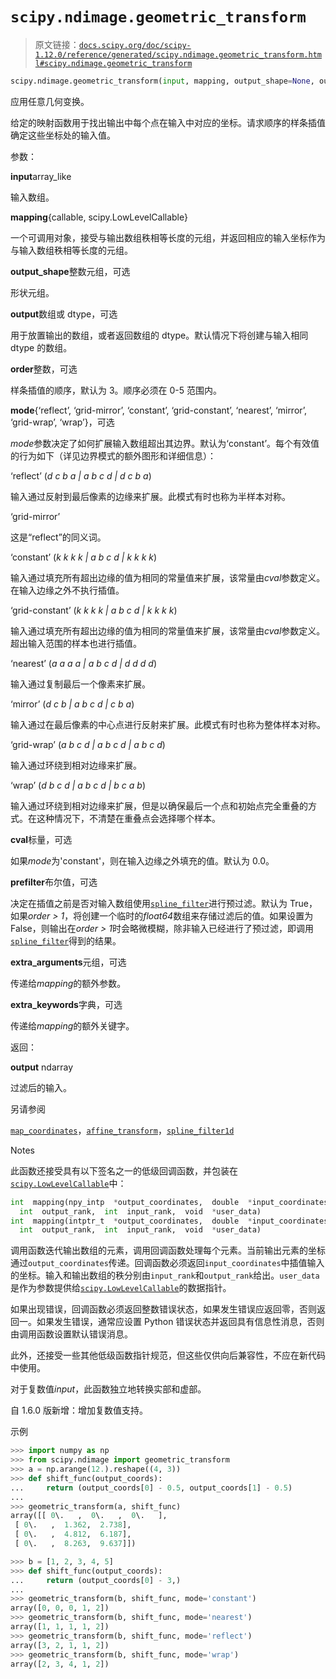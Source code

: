 # `scipy.ndimage.geometric_transform`

> 原文链接：[`docs.scipy.org/doc/scipy-1.12.0/reference/generated/scipy.ndimage.geometric_transform.html#scipy.ndimage.geometric_transform`](https://docs.scipy.org/doc/scipy-1.12.0/reference/generated/scipy.ndimage.geometric_transform.html#scipy.ndimage.geometric_transform)

```py
scipy.ndimage.geometric_transform(input, mapping, output_shape=None, output=None, order=3, mode='constant', cval=0.0, prefilter=True, extra_arguments=(), extra_keywords={})
```

应用任意几何变换。

给定的映射函数用于找出输出中每个点在输入中对应的坐标。请求顺序的样条插值确定这些坐标处的输入值。

参数：

**input**array_like

输入数组。

**mapping**{callable, scipy.LowLevelCallable}

一个可调用对象，接受与输出数组秩相等长度的元组，并返回相应的输入坐标作为与输入数组秩相等长度的元组。

**output_shape**整数元组，可选

形状元组。

**output**数组或 dtype，可选

用于放置输出的数组，或者返回数组的 dtype。默认情况下将创建与输入相同 dtype 的数组。

**order**整数，可选

样条插值的顺序，默认为 3。顺序必须在 0-5 范围内。

**mode**{‘reflect’, ‘grid-mirror’, ‘constant’, ‘grid-constant’, ‘nearest’, ‘mirror’, ‘grid-wrap’, ‘wrap’}，可选

*mode*参数决定了如何扩展输入数组超出其边界。默认为‘constant’。每个有效值的行为如下（详见边界模式的额外图形和详细信息）：

‘reflect’ (*d c b a | a b c d | d c b a*)

输入通过反射到最后像素的边缘来扩展。此模式有时也称为半样本对称。

‘grid-mirror’

这是“reflect”的同义词。

‘constant’ (*k k k k | a b c d | k k k k*)

输入通过填充所有超出边缘的值为相同的常量值来扩展，该常量由*cval*参数定义。在输入边缘之外不执行插值。

‘grid-constant’ (*k k k k | a b c d | k k k k*)

输入通过填充所有超出边缘的值为相同的常量值来扩展，该常量由*cval*参数定义。超出输入范围的样本也进行插值。

‘nearest’ (*a a a a | a b c d | d d d d*)

输入通过复制最后一个像素来扩展。

‘mirror’ (*d c b | a b c d | c b a*)

输入通过在最后像素的中心点进行反射来扩展。此模式有时也称为整体样本对称。

‘grid-wrap’ (*a b c d | a b c d | a b c d*)

输入通过环绕到相对边缘来扩展。

‘wrap’ (*d b c d | a b c d | b c a b*)

输入通过环绕到相对边缘来扩展，但是以确保最后一个点和初始点完全重叠的方式。在这种情况下，不清楚在重叠点会选择哪个样本。

**cval**标量，可选

如果*mode*为'constant'，则在输入边缘之外填充的值。默认为 0.0。

**prefilter**布尔值，可选

决定在插值之前是否对输入数组使用[`spline_filter`](https://docs.scipy.org/doc/scipy/reference/generated/scipy.ndimage.spline_filter.html#scipy.ndimage.spline_filter "scipy.ndimage.spline_filter")进行预过滤。默认为 True，如果*order > 1*，将创建一个临时的*float64*数组来存储过滤后的值。如果设置为 False，则输出在*order > 1*时会略微模糊，除非输入已经进行了预过滤，即调用[`spline_filter`](https://docs.scipy.org/doc/scipy/reference/generated/scipy.ndimage.spline_filter.html#scipy.ndimage.spline_filter "scipy.ndimage.spline_filter")得到的结果。

**extra_arguments**元组，可选

传递给*mapping*的额外参数。

**extra_keywords**字典，可选

传递给*mapping*的额外关键字。

返回：

**output** ndarray

过滤后的输入。

另请参阅

[`map_coordinates`](https://docs.scipy.org/doc/scipy/reference/generated/scipy.ndimage.map_coordinates.html#scipy.ndimage.map_coordinates "scipy.ndimage.map_coordinates")，[`affine_transform`](https://docs.scipy.org/doc/scipy/reference/generated/scipy.ndimage.affine_transform.html#scipy.ndimage.affine_transform "scipy.ndimage.affine_transform")，[`spline_filter1d`](https://docs.scipy.org/doc/scipy/reference/generated/scipy.ndimage.spline_filter1d.html#scipy.ndimage.spline_filter1d "scipy.ndimage.spline_filter1d")

Notes

此函数还接受具有以下签名之一的低级回调函数，并包装在[`scipy.LowLevelCallable`](https://docs.scipy.org/doc/scipy/reference/generated/scipy.LowLevelCallable.html#scipy.LowLevelCallable "scipy.LowLevelCallable")中：

```py
int  mapping(npy_intp  *output_coordinates,  double  *input_coordinates,
  int  output_rank,  int  input_rank,  void  *user_data)
int  mapping(intptr_t  *output_coordinates,  double  *input_coordinates,
  int  output_rank,  int  input_rank,  void  *user_data) 
```

调用函数迭代输出数组的元素，调用回调函数处理每个元素。当前输出元素的坐标通过`output_coordinates`传递。回调函数必须返回`input_coordinates`中插值输入的坐标。输入和输出数组的秩分别由`input_rank`和`output_rank`给出。`user_data`是作为参数提供给[`scipy.LowLevelCallable`](https://docs.scipy.org/doc/scipy/reference/generated/scipy.LowLevelCallable.html#scipy.LowLevelCallable "scipy.LowLevelCallable")的数据指针。

如果出现错误，回调函数必须返回整数错误状态，如果发生错误应返回零，否则返回一。如果发生错误，通常应设置 Python 错误状态并返回具有信息性消息，否则由调用函数设置默认错误消息。

此外，还接受一些其他低级函数指针规范，但这些仅供向后兼容性，不应在新代码中使用。

对于复数值*input*，此函数独立地转换实部和虚部。

自 1.6.0 版新增：增加复数值支持。

示例

```py
>>> import numpy as np
>>> from scipy.ndimage import geometric_transform
>>> a = np.arange(12.).reshape((4, 3))
>>> def shift_func(output_coords):
...     return (output_coords[0] - 0.5, output_coords[1] - 0.5)
...
>>> geometric_transform(a, shift_func)
array([[ 0\.   ,  0\.   ,  0\.   ],
 [ 0\.   ,  1.362,  2.738],
 [ 0\.   ,  4.812,  6.187],
 [ 0\.   ,  8.263,  9.637]]) 
```

```py
>>> b = [1, 2, 3, 4, 5]
>>> def shift_func(output_coords):
...     return (output_coords[0] - 3,)
...
>>> geometric_transform(b, shift_func, mode='constant')
array([0, 0, 0, 1, 2])
>>> geometric_transform(b, shift_func, mode='nearest')
array([1, 1, 1, 1, 2])
>>> geometric_transform(b, shift_func, mode='reflect')
array([3, 2, 1, 1, 2])
>>> geometric_transform(b, shift_func, mode='wrap')
array([2, 3, 4, 1, 2]) 
```

